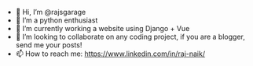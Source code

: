 - 👋 Hi, I’m @rajsgarage
- 👀 I’m a python enthusiast
- 🌱 I’m currently working a website using Django + Vue
- 💞️ I’m looking to collaborate on any coding project, if you are a blogger, send me your posts!
- 📫 How to reach me: https://www.linkedin.com/in/raj-naik/ 

<!---
rajsgarage/rajsgarage is a ✨ special ✨ repository because its `README.md` (this file) appears on your GitHub profile.
You can click the Preview link to take a look at your changes.
--->
